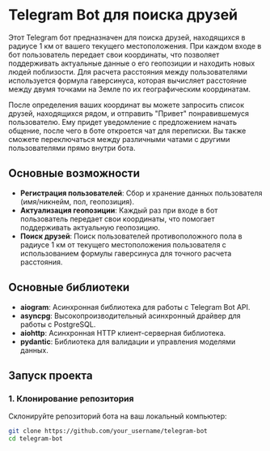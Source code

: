 # Telegram Bot для поиска друзей

Этот Telegram бот предназначен для поиска друзей, находящихся в радиусе 1 км от вашего текущего местоположения. При каждом входе в бот пользователь передает свои координаты, что позволяет поддерживать актуальные данные о его геопозиции и находить новых людей поблизости. Для расчета расстояния между пользователями используется формула гаверсинуса, которая вычисляет расстояние между двумя точками на Земле по их географическим координатам.

После определения ваших координат вы можете запросить список друзей, находящихся рядом, и отправить "Привет" понравившемуся пользователю. Ему придет уведомление с предложением начать общение, после чего в боте откроется чат для переписки. Вы также сможете переключаться между различными чатами с другими пользователями прямо внутри бота.

## Основные возможности

- **Регистрация пользователей**: Сбор и хранение данных пользователя (имя/никнейм, пол, геопозиция).
- **Актуализация геопозиции**: Каждый раз при входе в бот пользователь передает свои координаты, что помогает поддерживать актуальную геопозицию.
- **Поиск друзей**: Поиск пользователей противоположного пола в радиусе 1 км от текущего местоположения пользователя с использованием формулы гаверсинуса для точного расчета расстояния.

## Основные библиотеки

- **aiogram**: Асинхронная библиотека для работы с Telegram Bot API.
- **asyncpg**: Высокопроизводительный асинхронный драйвер для работы с PostgreSQL.
- **aiohttp**: Асинхронная HTTP клиент-серверная библиотека.
- **pydantic**: Библиотека для валидации и управления моделями данных.

## Запуск проекта

### 1. Клонирование репозитория

Склонируйте репозиторий бота на ваш локальный компьютер:

```bash
git clone https://github.com/your_username/telegram-bot
cd telegram-bot
